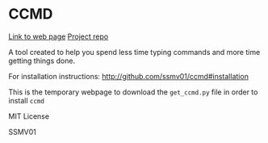 # CCMD

[Link to web page](https://ssmv01.github.io/getccmd)
[Project repo](https://ssmv01.github.io/ccmd)

A tool created to help you spend less time typing commands and more time getting things done.

For installation instructions: http://github.com/ssmv01/ccmd#installation

This is the temporary webpage to download the `get_ccmd.py` file in order to install `ccmd`

MIT License

SSMV01
